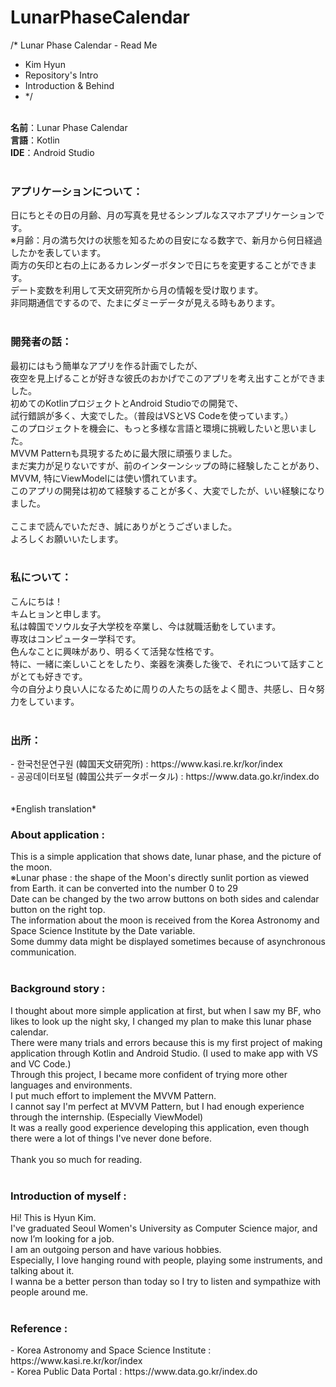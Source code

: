 # LunarPhaseCalendar

/* Lunar Phase Calendar - Read Me
* Kim Hyun
* Repository's Intro
* Introduction & Behind
* */

<br>
<b>名前</b>：Lunar Phase Calendar<br>
<b>言語</b>：Kotlin<br>
<b>IDE</b>：Android Studio <br>
<br>

<h3>アプリケーションについて：</h3>
日にちとその日の月齢、月の写真を見せるシンプルなスマホアプリケーションです。<br>
※月齢：月の満ち欠けの状態を知るための目安になる数字で、新月から何日経過したかを表しています。<br>
両方の矢印と右の上にあるカレンダーボタンで日にちを変更することができます。<br>
デート変数を利用して天文研究所から月の情報を受け取ります。<br>
非同期通信でするので、たまにダミーデータが見える時もあります。<br>
<br>

<h3>開発者の話：</h3>
最初にはもう簡単なアプリを作る計画でしたが、<br>
夜空を見上げることが好きな彼氏のおかげでこのアプリを考え出すことができました。<br>
初めてのKotlinプロジェクトとAndroid Studioでの開発で、<br>
試行錯誤が多く、大変でした。（普段はVSとVS Codeを使っています。）<br>
このプロジェクトを機会に、もっと多様な言語と環境に挑戦したいと思いました。<br>
MVVM Patternも具現するために最大限に頑張りました。<br>
まだ実力が足りないですが、前のインターンシップの時に経験したことがあり、<br>
MVVM, 特にViewModelには使い慣れています。<br>
このアプリの開発は初めて経験することが多く、大変でしたが、いい経験になりました。<br>
<br>
ここまで読んでいただき、誠にありがとうございました。<br>
よろしくお願いいたします。<br>
<br>

<h3>私について：</h3>
こんにちは！<br>
キムヒョンと申します。<br>
私は韓国でソウル女子大学校を卒業し、今は就職活動をしています。<br>
専攻はコンピューター学科です。<br>
色んなことに興味があり、明るくて活発な性格です。<br>
特に、一緒に楽しいことをしたり、楽器を演奏した後で、それについて話すことがとても好きです。<br>
今の自分より良い人になるために周りの人たちの話をよく聞き、共感し、日々努力をしています。<br>
<br>

<h3>出所：</h3>
- 한국천문연구원 (韓国天文研究所) : https://www.kasi.re.kr/kor/index <br>
- 공공데이터포털 (韓国公共データポータル) : https://www.data.go.kr/index.do <br>
<br>
<br>
*English translation*<br>

<h3>About application : </h3>
This is a simple application that shows date, lunar phase, and the picture of the moon.<br>
※Lunar phase : the shape of the Moon's directly sunlit portion as viewed from Earth. it can be converted into the number 0 to 29<br>
Date can be changed by the two arrow buttons on both sides and calendar button on the right top.<br>
The information about the moon is received from the Korea Astronomy and Space Science Institute by the Date variable.<br>
Some dummy data might be displayed sometimes because of asynchronous communication.<br>
<br>

<h3>Background story :</h3>
I thought about more simple application at first, but when I saw my BF, who likes to look up the night sky, I changed my plan to make this lunar phase calendar.<br>
There were many trials and errors because this is my first project of making application through Kotlin and Android Studio. (I used to make app with VS and VC Code.)<br>
Through this project, I became more confident of trying more other languages and environments.<br>
I put much effort to implement the MVVM Pattern.<br>
I cannot say I'm perfect at MVVM Pattern, but I had enough experience through the internship. (Especially ViewModel)<br>
It was a really good experience developing this application, even though there were a lot of things I've never done before.<br>
<br>
Thank you so much for reading.<br>
<br>

<h3>Introduction of myself :</h3>
Hi! This is Hyun Kim.<br>
I've graduated Seoul Women's University as Computer Science major, and now I’m looking for a job.<br>
I am an outgoing person and have various hobbies.<br>
Especially, I love hanging round with people, playing some instruments, and talking about it.<br>
I wanna be a better person than today so I try to listen and sympathize with people around me.<br>
<br>

<h3>Reference :</h3>
- Korea Astronomy and Space Science Institute : https://www.kasi.re.kr/kor/index <br>
- Korea Public Data Portal : https://www.data.go.kr/index.do <br>
